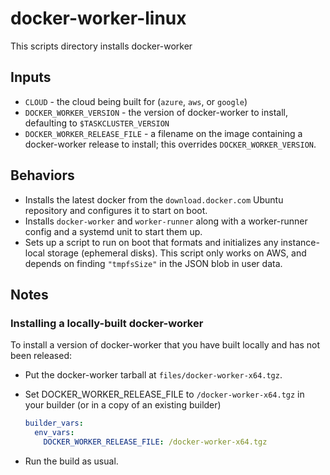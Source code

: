 # docker-worker-linux

This scripts directory installs docker-worker

## Inputs

* `CLOUD` - the cloud being built for (`azure`, `aws`, or `google`)
* `DOCKER_WORKER_VERSION` - the version of docker-worker to install, defaulting to `$TASKCLUSTER_VERSION`
* `DOCKER_WORKER_RELEASE_FILE` - a filename on the image containing a docker-worker release to install; this overrides `DOCKER_WORKER_VERSION`.

## Behaviors

* Installs the latest docker from the `download.docker.com` Ubuntu repository and configures it to start on boot.
* Installs `docker-worker` and `worker-runner` along with a worker-runner config and a systemd unit to start them up.
* Sets up a script to run on boot that formats and initializes any instance-local storage (ephemeral disks).
  This script only works on AWS, and depends on finding `"tmpfsSize"` in the JSON blob in user data.

## Notes

### Installing a locally-built docker-worker

To install a version of docker-worker that you have built locally and has not been released:

* Put the docker-worker tarball at `files/docker-worker-x64.tgz`.

* Set DOCKER_WORKER_RELEASE_FILE to `/docker-worker-x64.tgz` in your builder (or in a copy of an existing builder)
  ```yaml
  builder_vars:
    env_vars:
      DOCKER_WORKER_RELEASE_FILE: /docker-worker-x64.tgz
  ```

* Run the build as usual.
